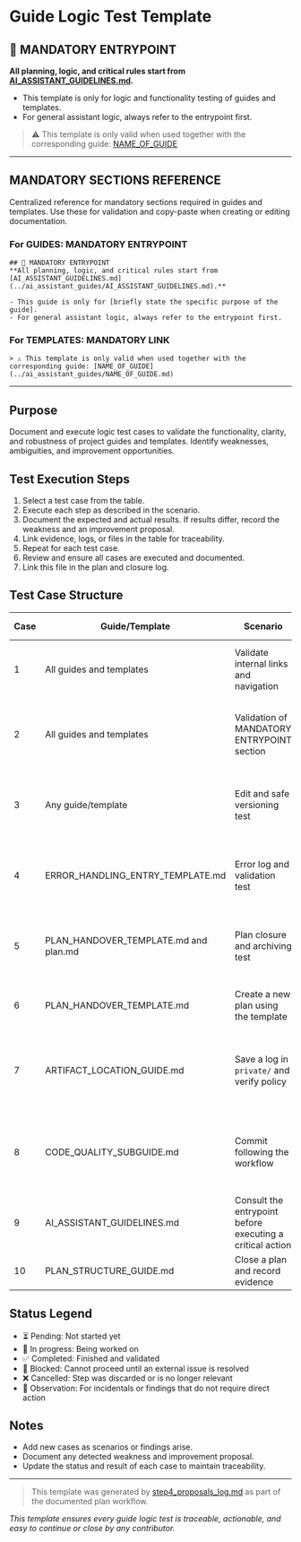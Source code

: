 # Guide Logic Test Template

## 🚦 MANDATORY ENTRYPOINT
**All planning, logic, and critical rules start from [AI_ASSISTANT_GUIDELINES.md](./AI_ASSISTANT_GUIDELINES.md).**

- This template is only for logic and functionality testing of guides and templates.
- For general assistant logic, always refer to the entrypoint first.

> ⚠️ This template is only valid when used together with the corresponding guide: [NAME_OF_GUIDE](./NAME_OF_GUIDE.md)

---

## MANDATORY SECTIONS REFERENCE

Centralized reference for mandatory sections required in guides and templates. Use these for validation and copy-paste when creating or editing documentation.

### For GUIDES: MANDATORY ENTRYPOINT
```
## 🚦 MANDATORY ENTRYPOINT
**All planning, logic, and critical rules start from [AI_ASSISTANT_GUIDELINES.md](../ai_assistant_guides/AI_ASSISTANT_GUIDELINES.md).**

- This guide is only for [briefly state the specific purpose of the guide].
- For general assistant logic, always refer to the entrypoint first.
```

### For TEMPLATES: MANDATORY LINK
```
> ⚠️ This template is only valid when used together with the corresponding guide: [NAME_OF_GUIDE](../ai_assistant_guides/NAME_OF_GUIDE.md)
```

---

## Purpose
Document and execute logic test cases to validate the functionality, clarity, and robustness of project guides and templates. Identify weaknesses, ambiguities, and improvement opportunities.

## Test Execution Steps
1. Select a test case from the table.
2. Execute each step as described in the scenario.
3. Document the expected and actual results. If results differ, record the weakness and an improvement proposal.
4. Link evidence, logs, or files in the table for traceability.
5. Repeat for each test case.
6. Review and ensure all cases are executed and documented.
7. Link this file in the plan and closure log.

## Test Case Structure
| Case | Guide/Template | Scenario | Action | Expected Result | Actual Result | Detected Weakness | Improvement Proposal | Status |
|------|---------------|----------|--------|-----------------|---------------|-------------------|---------------------|--------|
| 1 | All guides and templates | Validate internal links and navigation | Review all internal and external links; report and fix broken links | All links work correctly; smooth navigation. |  |  |  | ⏳ Pending |
| 2 | All guides and templates | Validation of MANDATORY ENTRYPOINT section | Verify that all guides/templates include the mandatory section and it is customized | All guides/templates comply with the mandatory and customized section. |  |  |  | ⏳ Pending |
| 3 | Any guide/template | Edit and safe versioning test | Edit a guide/template, commit following the workflow, and validate history | Changes are versioned correctly, history and traceability ensured. |  |  |  | ⏳ Pending |
| 4 | ERROR_HANDLING_ENTRY_TEMPLATE.md | Error log and validation test | Create an error log using the template, link it in the plan, and validate traceability | Error log created, linked, and accessible from the plan. |  |  |  | ⏳ Pending |
| 5 | PLAN_HANDOVER_TEMPLATE.md and plan.md | Plan closure and archiving test | Simulate plan closure, archive/delete temporary files, and validate documentation | Documentation and links comply with closure and archiving policy. |  |  |  | ⏳ Pending |
| 6 | PLAN_HANDOVER_TEMPLATE.md | Create a new plan using the template | Complete all fields and steps | The plan is clear, traceable, and aligned with principles. |  |  |  | ⏳ Pending |
| 7 | ARTIFACT_LOCATION_GUIDE.md | Save a log in `private/` and verify policy | Try to sync the file, check with `.gitignore` and `git status --short | grep private/` | The file should not be versioned or uploaded to git. |  |  |  | ⏳ Pending |
| 8 | CODE_QUALITY_SUBGUIDE.md | Commit following the workflow | Use `git status --short` to review changes, group relevant files, and record a descriptive message | Only relevant files are versioned, clear message. |  |  |  | ⏳ Pending |
| 9 | AI_ASSISTANT_GUIDELINES.md | Consult the entrypoint before executing a critical action | Follow the checklist and consult subguide | Action validated and documented correctly. |  |  |  | ⏳ Pending |
| 10 | PLAN_STRUCTURE_GUIDE.md | Close a plan and record evidence | Link all logs and outputs in the table | Complete navigation and traceability. |  |  |  | ⏳ Pending |

## Status Legend
- ⏳ Pending: Not started yet
- 🔄 In progress: Being worked on
- ✅ Completed: Finished and validated
- 🛑 Blocked: Cannot proceed until an external issue is resolved
- ❌ Cancelled: Step was discarded or is no longer relevant
- 📝 Observation: For incidentals or findings that do not require direct action

## Notes
- Add new cases as scenarios or findings arise.
- Document any detected weakness and improvement proposal.
- Update the status and result of each case to maintain traceability.

---

> This template was generated by [step4_proposals_log.md](../private/plan_refactor_ai_guidelines_2025-07/step4_proposals_log.md) as part of the documented plan workflow.

_This template ensures every guide logic test is traceable, actionable, and easy to continue or close by any contributor._
